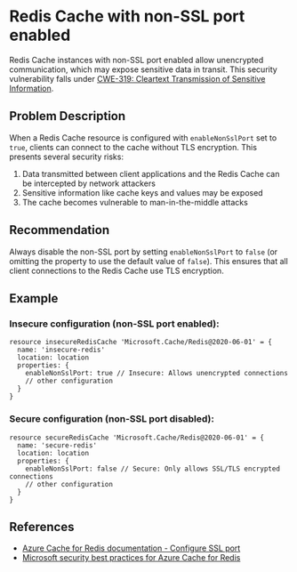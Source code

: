 # Redis Cache with non-SSL port enabled

Redis Cache instances with non-SSL port enabled allow unencrypted communication, which may expose sensitive data in transit. This security vulnerability falls under [CWE-319: Cleartext Transmission of Sensitive Information](https://cwe.mitre.org/data/definitions/319.html).

## Problem Description

When a Redis Cache resource is configured with `enableNonSslPort` set to `true`, clients can connect to the cache without TLS encryption. This presents several security risks:

1. Data transmitted between client applications and the Redis Cache can be intercepted by network attackers
2. Sensitive information like cache keys and values may be exposed
3. The cache becomes vulnerable to man-in-the-middle attacks

## Recommendation

Always disable the non-SSL port by setting `enableNonSslPort` to `false` (or omitting the property to use the default value of `false`). This ensures that all client connections to the Redis Cache use TLS encryption.

## Example

### Insecure configuration (non-SSL port enabled):

```bicep
resource insecureRedisCache 'Microsoft.Cache/Redis@2020-06-01' = {
  name: 'insecure-redis'
  location: location
  properties: {
    enableNonSslPort: true // Insecure: Allows unencrypted connections
    // other configuration
  }
}
```

### Secure configuration (non-SSL port disabled):

```bicep
resource secureRedisCache 'Microsoft.Cache/Redis@2020-06-01' = {
  name: 'secure-redis'
  location: location
  properties: {
    enableNonSslPort: false // Secure: Only allows SSL/TLS encrypted connections
    // other configuration
  }
}
```

## References

* [Azure Cache for Redis documentation - Configure SSL port](https://docs.microsoft.com/en-us/azure/azure-cache-for-redis/cache-configure#ssl-port)
* [Microsoft security best practices for Azure Cache for Redis](https://learn.microsoft.com/en-us/azure/azure-cache-for-redis/security-baseline)
